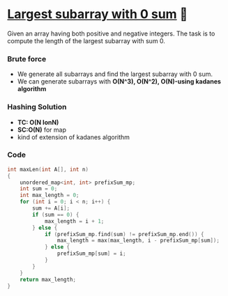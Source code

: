 # [Largest subarray with 0 sum](https://practice.geeksforgeeks.org/problems/largest-subarray-with-0-sum/1) 🌟

Given an array having both positive and negative integers. The task is to compute the length of the largest subarray with sum 0.

### Brute force

-   We generate all subarrays and find the largest subarray with 0 sum.
-   We can generate subarrays with **O(N^3), O(N^2), O(N)-using kadanes algorithm**

### Hashing Solution

-   **TC: O(N lonN)**
-   **SC:O(N)** for map
-   kind of extension of kadanes algorithm

### Code

```cpp
int maxLen(int A[], int n)
{
    unordered_map<int, int> prefixSum_mp;
    int sum = 0;
    int max_length = 0;
    for (int i = 0; i < n; i++) {
        sum += A[i];
        if (sum == 0) {
            max_length = i + 1;
        } else {
            if (prefixSum_mp.find(sum) != prefixSum_mp.end()) {
                max_length = max(max_length, i - prefixSum_mp[sum]);
            } else {
                prefixSum_mp[sum] = i;
            }
        }
    }
    return max_length;
}

```
